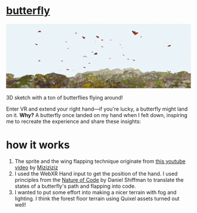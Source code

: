 # [butterfly](https://smrghsh.github.io/butterfly/)

![butterflies floating around in 3D](./butterflies.gif)

3D sketch with a ton of butterflies flying around!

Enter VR and extend your right hand—if you're lucky, a butterfly might land on it.
**Why?** A butterfly once landed on my hand when I felt down, inspiring me to recreate the experience and share these insights: 

# how it works
1. The sprite and the wing flapping technique originate from [this youtube video](https://www.youtube.com/watch?v=-4hlSoiR9sc&ab_channel=Miziziziz) by [Miziziziz](https://github.com/Miziziziz)
2. I used the WebXR Hand input to get the position of the hand. I used principles from the [Nature of Code](https://natureofcode.com) by Daniel Shiffman to translate the states of a butterfly's path and flapping into code.
3. I wanted to put some effort into making a nicer terrain with fog and lighting. I think the forest floor terrain using Quixel assets turned out well!

